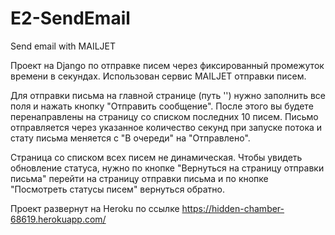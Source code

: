 # E2-SendEmail
Send email with MAILJET

Проект на Django по отправке писем через фиксированный промежуток времени в секундах.
Использован сервис MAILJET отправки писем.

Для отправки письма на главной странице (путь '') нужно заполнить все поля и нажать кнопку "Отправить сообщение".
После этого вы будете перенаправлены на страницу со списком последних 10 писем.
Письмо отправляется через указанное количество секунд при запуске потока и стату письма меняется с "В очереди" на "Отправлено".

Страница со списком всех писем не динамическая. Чтобы увидеть обновление статуса, нужно по кнопке "Вернуться на страницу отправки письма"
перейти на страницу отправки письма и по кнопке "Посмотреть статусы писем" вернуться обратно.

Проект развернут на Heroku по ссылке
https://hidden-chamber-68619.herokuapp.com/

